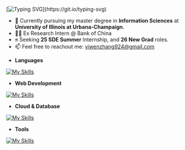 [![Typing SVG](https://readme-typing-svg.demolab.com?font=Fira+Code&size=30&pause=1000&color=ED9AF7&vCenter=true&width=435&lines=Hi!+I'm+Yvonne.%F0%9F%91%8B;I'm+a+dedicated+software+engineer.%F0%9F%91%A9%E2%80%8D%F0%9F%92%BB;Welcome+to+my+Github!)](https://git.io/typing-svg)

- 🔅 Currently pursuing my master degree in **Information Sciences** at **University of Illinois at Urbana-Champaign**.
- 👩‍💻 Ex Research Intern @ Bank of China
- 🔛 Seeking **25 SDE Summer** Internship, and **26 New Grad** roles.
- 📫 Feel free to reachout me: [yiwenzhang924@gmail.com](mailto:yiwen19@illinois.com)

<!---
Yvonnezhang924/Yvonnezhang924 is a ✨ special ✨ repository because its `README.md` (this file) appears on your GitHub profile.
You can click the Preview link to take a look at your changes.
--->

- **Languages**

[![My Skills](https://skillicons.dev/icons?i=java,py,c,cpp,js,ts,html,css,sql)](https://skillicons.dev)

- **Web Development**

[![My Skills](https://skillicons.dev/icons?i=react,express,nodejs,spring,hibernate)](https://skillicons.dev)

- **Cloud & Database**

[![My Skills](https://skillicons.dev/icons?i=aws,gcp,mysql,postgres,redis,mongodb)](https://skillicons.dev)

- **Tools**

[![My Skills](https://skillicons.dev/icons?i=linux,nginx,kafka,rabbitmq,jenkins,docker,git,postman)](https://skillicons.dev)
